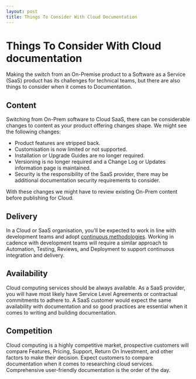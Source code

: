 ```yaml
---
layout: post
title: Things To Consider With Cloud Documentation
---
```


# Things To Consider With Cloud documentation 
Making the switch from an On-Premise product to a Software as a Service (SaaS) product has its challenges for technical teams, but there are also things to consider when it comes to Documentation.

## Content 
Switching from On-Prem software to Cloud SaaS, there can be considerable changes to content as your product offering changes shape. We might see the following changes:
- Product features are stripped back.
- Customisation is now limited or not supported.
- Installation or Upgrade Guides are no longer required.
- Versioning is no longer required and a Change Log or Updates information page is maintained.
- Security is the responsibility of the SaaS provider, there may be additional documentation security requirements to consider.

With these changes we might have to review existing On-Prem content before publishing for Cloud. 

## Delivery
In a Cloud or SaaS organisation, you'll be expected to work in line with development teams and adopt [continuous methodologies](https://docs.gitlab.com/ee/ci/introduction/index.html#introduction-to-cicd-methodologies). Working in cadence with development teams will require a similar approach to Automation, Testing, Reviews, and Deployment to support continuous integration and delivery. 

## Availability
Cloud computing services should be always available. As a SaaS provider, you will have most likely have Service Level Agreements or contractual commitments to adhere to. A SaaS customer would expect the same availability with documentation and so good practices are essential when it comes to writing and building documentation.

## Competition
Cloud computing is a highly competitive market, prospective customers will compare Features, Pricing, Support, Return On Investment, and other factors to make their decision. Expect customers to compare documentation when it comes to researching cloud services. Comprehensive user-friendly documentation is the order of the day.
